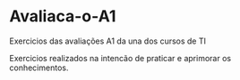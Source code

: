 # Avaliaca-o-A1
Exercicios das avaliações A1 da una dos cursos de TI

Exercicios realizados na intencão de praticar e aprimorar os conhecimentos.

